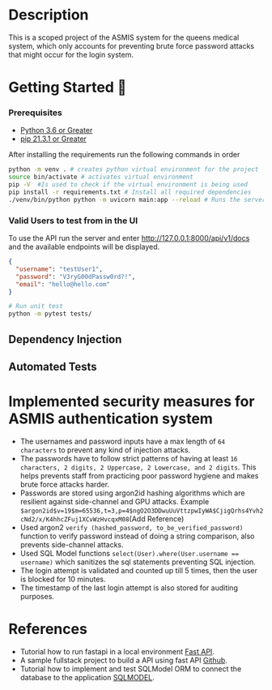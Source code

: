 # Description

This is a scoped project of the ASMIS system for the queens medical system, which only accounts for preventing brute
force
password attacks that might occur for the login system.

# Getting Started 🚀

### Prerequisites
* <a href=https://www.python.org/downloads/release/python-360/> Python 3.6 or Greater</a>
* <a href=https://pip.pypa.io/en/stable/installation/> pip 21.3.1 or Greater</a>

After installing the requirements run the following commands in order
```bash
python -m venv . # creates python virtual environment for the project
source bin/activate # activates virtual environment
pip -V  #Is used to check if the virtual environment is being used 
pip install -r requirements.txt # Install all required dependencies
./venv/bin/python python -m uvicorn main:app --reload # Runs the server
```

### Valid Users to test from in the UI

To use the API run the server and enter http://127.0.0.1:8000/api/v1/docs and the available endpoints will be displayed.

```json
{
  "username": "testUser1",
  "password": "V3ryG00dPassw0rd?!",
  "email": "hello@hello.com"
}
```

```bash
# Run unit test
python -m pytest tests/
```

## Dependency Injection

## Automated Tests

# Implemented security measures for ASMIS authentication system

* The usernames and password inputs have a max length of ```64 characters``` to prevent any kind of injection attacks.
* The passwords have to follow strict patterns of having at least ```16 characters, 2 digits, 2 Uppercase, 2 Lowercase, and 2 digits```.
This helps prevents staff from practicing poor password hygiene and makes brute force attacks harder.
* Passwords are stored using argon2id hashing algorithms which are resilient against side-channel and GPU attacks.
  Example ```$argon2id$v=19$m=65536,t=3,p=4$ngO2O3DDwuUuVttzpwIyWA$CjigQrhs4Yvh2cNd2/x/K4hhcZFuj1XCvWzHvcqxM08```(Add
  Reference)
* Used argon2 ```verify (hashed_password, to_be_verified_password)``` function to verify password instead of doing a
  string comparison, also prevents side-channel attacks.
* Used SQL Model functions ```select(User).where(User.username == username)``` which sanitizes the sql statements
  preventing SQL injection.
* The login attempt is validated and counted up till 5 times, then the user is blocked for 10 minutes.
* The timestamp of the last login attempt is also stored for auditing purposes.

# References

* Tutorial how to run fastapi in a local
  environment <a href=https://fastapi.tiangolo.com/tutorial/first-steps/ class="external-link" target="_blank">
  Fast API</a>.
* A sample fullstack project to build a API using fast
  API <a href=https://github.com/scionoftech/FastAPI-Full-Stack-Samples class="external-link" target="_blank">
  Github</a>.
* Tutorial how to implement and test SQLModel ORM to connect the database to the
  application <a href=https://sqlmodel.tiangolo.com/tutorial/fastapi/tests/#configure-the-in-memory-database>
  SQLMODEL</a>.